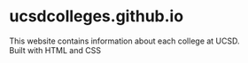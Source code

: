 # ucsdcolleges.github.io
This website contains information about each college at UCSD.  
Built with HTML and CSS
